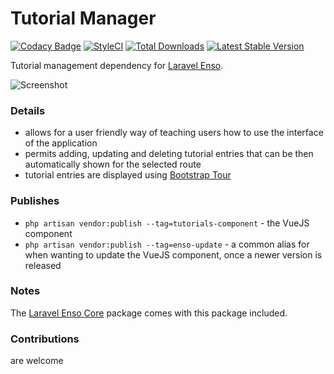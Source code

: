 # Tutorial Manager
[![Codacy Badge](https://api.codacy.com/project/badge/Grade/282735fb74e647c4b630056271b66d77)](https://www.codacy.com/app/laravel-enso/TutorialManager?utm_source=github.com&amp;utm_medium=referral&amp;utm_content=laravel-enso/TutorialManager&amp;utm_campaign=Badge_Grade)
[![StyleCI](https://styleci.io/repos/85628545/shield?branch=master)](https://styleci.io/repos/85628545)
[![Total Downloads](https://poser.pugx.org/laravel-enso/tutorialmanager/downloads)](https://packagist.org/packages/laravel-enso/tutorialmanager)
[![Latest Stable Version](https://poser.pugx.org/laravel-enso/tutorialmanager/version)](https://packagist.org/packages/laravel-enso/tutorialmanager)

Tutorial management dependency for [Laravel Enso](https://github.com/laravel-enso/Enso).

![Screenshot](https://laravel-enso.github.io/tutorialmanager/screenshots/Selection_023.png)

### Details

- allows for a user friendly way of teaching users how to use the interface of the application
- permits adding, updating and deleting tutorial entries that can be then automatically shown for the selected route
- tutorial entries are displayed using [Bootstrap Tour](http://bootstraptour.com)

### Publishes
- `php artisan vendor:publish --tag=tutorials-component` - the VueJS component
- `php artisan vendor:publish --tag=enso-update` - a common alias for when wanting to update the VueJS component, 
once a newer version is released

### Notes

The [Laravel Enso Core](https://github.com/laravel-enso/Core) package comes with this package included.

### Contributions

are welcome